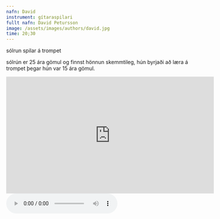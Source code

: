 ```yaml
---
nafn: David
instrument: gítaraspilari
fullt nafn: David Petursson
image: /assets/images/authors/david.jpg
time: 20;30
---
```

sólrun spilar á trompet

sólrún er 25 ára gömul og finnst hönnun skemmtileg, hún byrjaði að læra á trompet þegar hún var 15 ára gömul.

<iframe width="560" height="315" src="https://www.youtube.com/embed/h71NBBbOjmw" frameborder="0" allow="accelerometer; autoplay; encrypted-media; gyroscope; picture-in-picture" allowfullscreen></iframe>

<body>
    <audio controls>
        <source src="/assets/themalog/jojo" type="audio/mpeg">
    </audio>
</body>